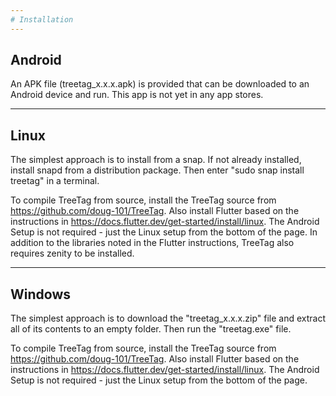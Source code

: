 ```yaml
---
# Installation
---
```


## Android

An APK file (treetag_x.x.x.apk) is provided that can be downloaded to an Android
device and run. This app is not yet in any app stores.

---

## Linux

The simplest approach is to install from a snap.  If not already installed,
install snapd from a distribution package.  Then enter "sudo snap install
treetag" in a terminal.

To compile TreeTag from source, install the TreeTag source from
<https://github.com/doug-101/TreeTag>.  Also install Flutter based on the
instructions in <https://docs.flutter.dev/get-started/install/linux>.  The
Android Setup is not required - just the Linux setup from the bottom of the
page.  In addition to the libraries noted in the Flutter instructions, TreeTag
also requires zenity to be installed.

---

## Windows

The simplest approach is to download the "treetag_x.x.x.zip" file and extract
all of its contents to an empty folder.  Then run the "treetag.exe" file.

To compile TreeTag from source, install the TreeTag source from
<https://github.com/doug-101/TreeTag>.  Also install Flutter based on the
instructions in <https://docs.flutter.dev/get-started/install/linux>.  The
Android Setup is not required - just the Linux setup from the bottom of the
page.
